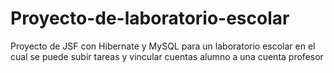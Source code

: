 # Proyecto-de-laboratorio-escolar
Proyecto de JSF con Hibernate y MySQL para un laboratorio escolar en el cual se puede subir tareas y vincular cuentas alumno a una cuenta profesor
